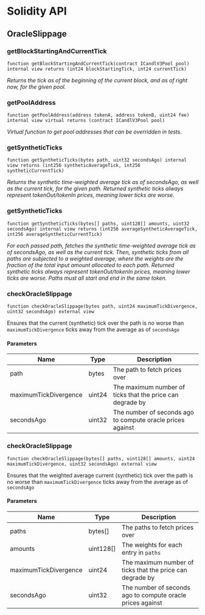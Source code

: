 # Solidity API

## OracleSlippage

### getBlockStartingAndCurrentTick

```solidity
function getBlockStartingAndCurrentTick(contract ICandlV3Pool pool) internal view returns (int24 blockStartingTick, int24 currentTick)
```

_Returns the tick as of the beginning of the current block, and as of right now, for the given pool._

### getPoolAddress

```solidity
function getPoolAddress(address tokenA, address tokenB, uint24 fee) internal view virtual returns (contract ICandlV3Pool pool)
```

_Virtual function to get pool addresses that can be overridden in tests._

### getSyntheticTicks

```solidity
function getSyntheticTicks(bytes path, uint32 secondsAgo) internal view returns (int256 syntheticAverageTick, int256 syntheticCurrentTick)
```

_Returns the synthetic time-weighted average tick as of secondsAgo, as well as the current tick,
for the given path. Returned synthetic ticks always represent tokenOut/tokenIn prices,
meaning lower ticks are worse._

### getSyntheticTicks

```solidity
function getSyntheticTicks(bytes[] paths, uint128[] amounts, uint32 secondsAgo) internal view returns (int256 averageSyntheticAverageTick, int256 averageSyntheticCurrentTick)
```

_For each passed path, fetches the synthetic time-weighted average tick as of secondsAgo,
as well as the current tick. Then, synthetic ticks from all paths are subjected to a weighted
average, where the weights are the fraction of the total input amount allocated to each path.
Returned synthetic ticks always represent tokenOut/tokenIn prices, meaning lower ticks are worse.
Paths must all start and end in the same token._

### checkOracleSlippage

```solidity
function checkOracleSlippage(bytes path, uint24 maximumTickDivergence, uint32 secondsAgo) external view
```

Ensures that the current (synthetic) tick over the path is no worse than
`maximumTickDivergence` ticks away from the average as of `secondsAgo`

#### Parameters

| Name | Type | Description |
| ---- | ---- | ----------- |
| path | bytes | The path to fetch prices over |
| maximumTickDivergence | uint24 | The maximum number of ticks that the price can degrade by |
| secondsAgo | uint32 | The number of seconds ago to compute oracle prices against |

### checkOracleSlippage

```solidity
function checkOracleSlippage(bytes[] paths, uint128[] amounts, uint24 maximumTickDivergence, uint32 secondsAgo) external view
```

Ensures that the weighted average current (synthetic) tick over the path is no
worse than `maximumTickDivergence` ticks away from the average as of `secondsAgo`

#### Parameters

| Name | Type | Description |
| ---- | ---- | ----------- |
| paths | bytes[] | The paths to fetch prices over |
| amounts | uint128[] | The weights for each entry in `paths` |
| maximumTickDivergence | uint24 | The maximum number of ticks that the price can degrade by |
| secondsAgo | uint32 | The number of seconds ago to compute oracle prices against |


